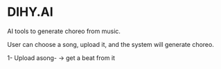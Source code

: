 # DIHY.AI

AI tools to generate choreo from music.

User can choose a song, upload it, and the system will generate choreo.

1- Upload asong- -> get a  beat from it

